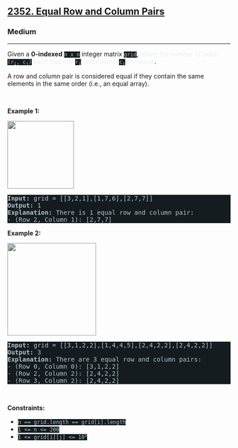 <h2><a href="https://leetcode.com/problems/equal-row-and-column-pairs/">2352. Equal Row and Column Pairs</a></h2><h3>Medium</h3><hr><div><p>Given a <strong>0-indexed</strong> <code style="background-color: rgb(20, 28, 32) !important; color: rgb(183, 198, 205) !important;">n x n</code> integer matrix <code style="background-color: rgb(20, 28, 32) !important; color: rgb(183, 198, 205) !important;">grid</code>, <em style="color: rgb(234, 238, 241) !important;">return the number of pairs </em><code style="background-color: rgb(20, 28, 32) !important; color: rgb(183, 198, 205) !important;">(r<sub>i</sub>, c<sub>j</sub>)</code><em style="color: rgb(234, 238, 241) !important;"> such that row </em><code style="background-color: rgb(20, 28, 32) !important; color: rgb(183, 198, 205) !important;">r<sub>i</sub></code><em style="color: rgb(234, 238, 241) !important;"> and column </em><code style="background-color: rgb(20, 28, 32) !important; color: rgb(183, 198, 205) !important;">c<sub>j</sub></code><em style="color: rgb(234, 238, 241) !important;"> are equal</em>.</p>

<p>A row and column pair is considered equal if they contain the same elements in the same order (i.e., an equal array).</p>

<p>&nbsp;</p>
<p><strong class="example">Example 1:</strong></p>
<img alt="" src="https://assets.leetcode.com/uploads/2022/06/01/ex1.jpg" style="width: 150px; height: 153px; filter: saturate(0.9) brightness(0.8);">
<pre style="background-color: rgb(20, 28, 32) !important; color: rgb(182, 198, 206) !important;"><strong>Input:</strong> grid = [[3,2,1],[1,7,6],[2,7,7]]
<strong>Output:</strong> 1
<strong>Explanation:</strong> There is 1 equal row and column pair:
- (Row 2, Column 1): [2,7,7]
</pre>

<p><strong class="example">Example 2:</strong></p>
<img alt="" src="https://assets.leetcode.com/uploads/2022/06/01/ex2.jpg" style="width: 200px; height: 209px; filter: saturate(0.9) brightness(0.8);">
<pre style="background-color: rgb(20, 28, 32) !important; color: rgb(182, 198, 206) !important;"><strong>Input:</strong> grid = [[3,1,2,2],[1,4,4,5],[2,4,2,2],[2,4,2,2]]
<strong>Output:</strong> 3
<strong>Explanation:</strong> There are 3 equal row and column pairs:
- (Row 0, Column 0): [3,1,2,2]
- (Row 2, Column 2): [2,4,2,2]
- (Row 3, Column 2): [2,4,2,2]
</pre>

<p>&nbsp;</p>
<p><strong>Constraints:</strong></p>

<ul>
	<li><code style="background-color: rgb(20, 28, 32) !important; color: rgb(183, 198, 205) !important;">n == grid.length == grid[i].length</code></li>
	<li><code style="background-color: rgb(20, 28, 32) !important; color: rgb(183, 198, 205) !important;">1 &lt;= n &lt;= 200</code></li>
	<li><code style="background-color: rgb(20, 28, 32) !important; color: rgb(183, 198, 205) !important;">1 &lt;= grid[i][j] &lt;= 10<sup>5</sup></code></li>
</ul>
</div>